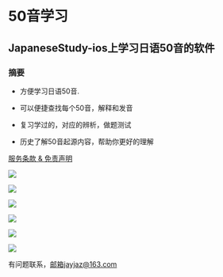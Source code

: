 # 50音学习

## JapaneseStudy-ios上学习日语50音的软件

### 摘要

* 方便学习日语50音.

* 可以便捷查找每个50音，解释和发音

* 复习学过的，对应的辨析，做题测试

* 历史了解50音起源内容，帮助你更好的理解

[服务条款 & 免责声明](https://github.com/jazjay-stack/50-/blob/master/%E6%9C%8D%E5%8A%A1%E6%9D%A1%E6%AC%BE.md)

![](https://github.com/jazjay-stack/50-/blob/master/photo/1.png)

![](https://github.com/jazjay-stack/50-/blob/master/photo/2.png)

![](https://github.com/jazjay-stack/50-/blob/master/photo/3.png)

![](https://github.com/jazjay-stack/50-/blob/master/photo/4.png)

![](https://github.com/jazjay-stack/50-/blob/master/photo/5.png)

![](https://upload-images.jianshu.io/upload_images/20720473-f8c2794e0184a16b.png)

有问题联系，邮箱jayjaz@163.com
